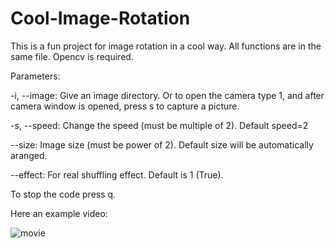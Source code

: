 # Cool-Image-Rotation

This is a fun project for image rotation in a cool way. All functions are in the same file. Opencv is required. 


Parameters:

-i, --image: Give an image directory. Or to open the camera type 1, and after camera window is opened, press s to capture a picture.

-s, --speed: Change the speed (must be multiple of 2). Default speed=2

--size: Image size (must be power of 2). Default size will be automatically aranged.

--effect: For real shuffling effect. Default is 1 (True).

To stop the code press q.

Here an example video:

![movie](https://user-images.githubusercontent.com/25674329/113775283-27b07700-9731-11eb-83f4-a0f91abd9207.gif)
